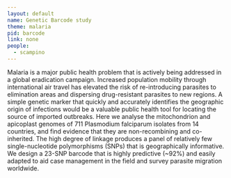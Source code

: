 ```yaml
---
layout: default
name: Genetic Barcode study
theme: malaria
pid: barcode
link: none
people:
  - scampino
---
```


Malaria is a major public health problem that is actively being addressed in a global eradication campaign. Increased population mobility through international air travel has elevated the risk of re-introducing parasites to elimination areas and dispersing drug-resistant parasites to new regions. A simple genetic marker that quickly and accurately identifies the geographic origin of infections would be a valuable public health tool for locating the source of imported outbreaks. Here we analyse the mitochondrion and apicoplast genomes of 711 Plasmodium falciparum isolates from 14 countries, and find evidence that they are non-recombining and co-inherited. The high degree of linkage produces a panel of relatively few single-nucleotide polymorphisms (SNPs) that is geographically informative. We design a 23-SNP barcode that is highly predictive (~92%) and easily adapted to aid case management in the field and survey parasite migration worldwide. 